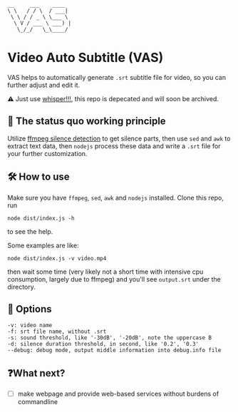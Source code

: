 
```
__     ___    ____
\ \   / / \  / ___|
 \ \ / / _ \ \___ \
  \ V / ___ \ ___) |
   \_/_/   \_\____/
```

# Video Auto Subtitle (VAS)

VAS helps to automatically generate `.srt` subtitle file for video, so you can further adjust and edit it.

⚠️ Just use [whisper!!!](https://github.com/ggerganov/whisper.cpp), this repo is depecated and will soon be archived.

## 🤔 The status quo working principle

Utilize [ffmpeg silence detection](http://underpop.online.fr/f/ffmpeg/help/silencedetect.htm.gz#:~:text=Detect%20silence%20in%20an%20audio,duration%20are%20expressed%20in%20seconds.) to get silence parts, then use `sed` and `awk` to extract text data, then `nodejs` process these data and write a `.srt` file for your further customization.

## 🛠 How to use

Make sure you have `ffmpeg`, `sed`, `awk` and `nodejs` installed. Clone this repo, run 

```
node dist/index.js -h 
```

to see the help.

Some examples are like:

```
node dist/index.js -v video.mp4
```

then wait some time (very likely not a short time with intensive cpu consumption, largely due to ffmpeg) and you'll see `output.srt` under the directory.

## 🧰 Options

```
-v: video name
-f: srt file name, without .srt
-s: sound threshold, like '-30dB', '-20dB', note the uppercase B
-d: silence duration threshold, in second, like '0.2', '0.3'
--debug: debug mode, output middle information into debug.info file
```

## ❓What next?

- [ ] make webpage and provide web-based services without burdens of commandline
